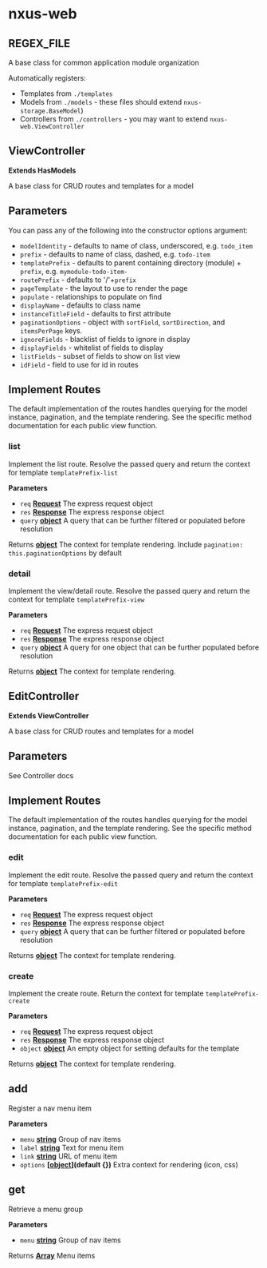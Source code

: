 # nxus-web

## REGEX_FILE

A base class for common application module organization

Automatically registers:

-   Templates from `./templates`
-   Models from `./models` - these files should extend `nxus-storage.BaseModel`)
-   Controllers from `./controllers` - you may want to extend `nxus-web.ViewController`

## ViewController

**Extends HasModels**

A base class for CRUD routes and templates for a model

## Parameters

You can pass any of the following into the constructor options argument:

-   `modelIdentity` - defaults to name of class, underscored, e.g. `todo_item`
-   `prefix` - defaults to name of class, dashed, e.g. `todo-item`
-   `templatePrefix` - defaults to parent containing directory (module) + `prefix`, e.g. `mymodule-todo-item-`
-   `routePrefix` - defaults to '/'+`prefix`
-   `pageTemplate` - the layout to use to render the page
-   `populate` - relationships to populate on find
-   `displayName` - defaults to class name
-   `instanceTitleField` - defaults to first attribute
-   `paginationOptions` - object with `sortField`, `sortDirection`, and `itemsPerPage` keys.
-   `ignoreFields` - blacklist of fields to ignore in display
-   `displayFields` - whitelist of fields to display
-   `listFields` - subset of fields to show on list view
-   `idField` - field to use for id in routes

## Implement Routes

The default implementation of the routes handles querying for the model instance, pagination, and the template rendering. See the specific method documentation for each public view function.

### list

Implement the list route. Resolve the passed query and return the context for template `templatePrefix-list`

**Parameters**

-   `req` **[Request](https://developer.mozilla.org/en-US/Add-ons/SDK/High-Level_APIs/request)** The express request object
-   `res` **[Response](https://developer.mozilla.org/en-US/docs/Web/Guide/HTML/HTML5)** The express response object
-   `query` **[object](https://developer.mozilla.org/en-US/docs/Web/JavaScript/Reference/Global_Objects/Object)** A query that can be further filtered or populated before resolution

Returns **[object](https://developer.mozilla.org/en-US/docs/Web/JavaScript/Reference/Global_Objects/Object)** The context for template rendering. Include `pagination: this.paginationOptions` by default

### detail

Implement the view/detail route. Resolve the passed query and return the
context for template `templatePrefix-view`

**Parameters**

-   `req` **[Request](https://developer.mozilla.org/en-US/Add-ons/SDK/High-Level_APIs/request)** The express request object
-   `res` **[Response](https://developer.mozilla.org/en-US/docs/Web/Guide/HTML/HTML5)** The express response object
-   `query` **[object](https://developer.mozilla.org/en-US/docs/Web/JavaScript/Reference/Global_Objects/Object)** A query for one object that can be further populated before resolution

Returns **[object](https://developer.mozilla.org/en-US/docs/Web/JavaScript/Reference/Global_Objects/Object)** The context for template rendering.

## EditController

**Extends ViewController**

A base class for CRUD routes and templates for a model

## Parameters

 See Controller docs

## Implement Routes

The default implementation of the routes handles querying for the model instance, pagination, and the template rendering. See the specific method documentation for each public view function.

### edit

Implement the edit route. Resolve the passed query and return the context for template `templatePrefix-edit`

**Parameters**

-   `req` **[Request](https://developer.mozilla.org/en-US/Add-ons/SDK/High-Level_APIs/request)** The express request object
-   `res` **[Response](https://developer.mozilla.org/en-US/docs/Web/Guide/HTML/HTML5)** The express response object
-   `query` **[object](https://developer.mozilla.org/en-US/docs/Web/JavaScript/Reference/Global_Objects/Object)** A query that can be further filtered or populated before resolution

Returns **[object](https://developer.mozilla.org/en-US/docs/Web/JavaScript/Reference/Global_Objects/Object)** The context for template rendering.

### create

Implement the create route. Return the context for template `templatePrefix-create`

**Parameters**

-   `req` **[Request](https://developer.mozilla.org/en-US/Add-ons/SDK/High-Level_APIs/request)** The express request object
-   `res` **[Response](https://developer.mozilla.org/en-US/docs/Web/Guide/HTML/HTML5)** The express response object
-   `object` **[object](https://developer.mozilla.org/en-US/docs/Web/JavaScript/Reference/Global_Objects/Object)** An empty object for setting defaults for the template

Returns **[object](https://developer.mozilla.org/en-US/docs/Web/JavaScript/Reference/Global_Objects/Object)** The context for template rendering.

## add

Register a nav menu item

**Parameters**

-   `menu` **[string](https://developer.mozilla.org/en-US/docs/Web/JavaScript/Reference/Global_Objects/String)** Group of nav items
-   `label` **[string](https://developer.mozilla.org/en-US/docs/Web/JavaScript/Reference/Global_Objects/String)** Text for menu item
-   `link` **[string](https://developer.mozilla.org/en-US/docs/Web/JavaScript/Reference/Global_Objects/String)** URL of menu item
-   `options` **\[[object](https://developer.mozilla.org/en-US/docs/Web/JavaScript/Reference/Global_Objects/Object)](default {})** Extra context for rendering (icon, css)

## get

Retrieve a menu group

**Parameters**

-   `menu` **[string](https://developer.mozilla.org/en-US/docs/Web/JavaScript/Reference/Global_Objects/String)** Group of nav items

Returns **[Array](https://developer.mozilla.org/en-US/docs/Web/JavaScript/Reference/Global_Objects/Array)** Menu items
